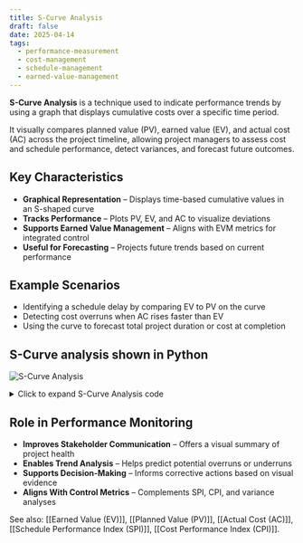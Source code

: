```yaml
---
title: S-Curve Analysis
draft: false
date: 2025-04-14
tags:
  - performance-measurement
  - cost-management
  - schedule-management
  - earned-value-management
---
```


**S-Curve Analysis** is a technique used to indicate performance trends by using a graph that displays cumulative costs over a specific time period.

It visually compares planned value (PV), earned value (EV), and actual cost (AC) across the project timeline, allowing project managers to assess cost and schedule performance, detect variances, and forecast future outcomes.

## Key Characteristics

- **Graphical Representation** – Displays time-based cumulative values in an S-shaped curve  
- **Tracks Performance** – Plots PV, EV, and AC to visualize deviations  
- **Supports Earned Value Management** – Aligns with EVM metrics for integrated control  
- **Useful for Forecasting** – Projects future trends based on current performance  

## Example Scenarios

- Identifying a schedule delay by comparing EV to PV on the curve  
- Detecting cost overruns when AC rises faster than EV  
- Using the curve to forecast total project duration or cost at completion  

## S-Curve analysis shown in Python

![S-Curve Analysis](/s-curve.png)

<details>
<summary>Click to expand S-Curve Analysis code</summary>

```python
import matplotlib.pyplot as plt
import numpy as np
import pandas as pd

# Simulate data for S-curve analysis
days = np.arange(0, 101, 5)
planned = 0.8 * days + 2 * np.sin(0.1 * days)  # Simulated planned value
actual = 0.75 * days + 2 * np.sin(0.1 * days + 1)  # Simulated actual value
earned = 0.7 * days + 2 * np.sin(0.1 * days + 0.5)  # Simulated earned value

# Plot
plt.figure(figsize=(10, 6))
plt.plot(days, planned, label='Planned Value (PV)', linewidth=2)
plt.plot(days, actual, label='Actual Cost (AC)', linewidth=2)
plt.plot(days, earned, label='Earned Value (EV)', linewidth=2)

plt.title("S-Curve Analysis")
plt.xlabel("Time (days)")
plt.ylabel("Cumulative Cost")
plt.grid(True)
plt.legend()
plt.tight_layout()

# Show the plot
plt.show()
```
</details>

## Role in Performance Monitoring

- **Improves Stakeholder Communication** – Offers a visual summary of project health  
- **Enables Trend Analysis** – Helps predict potential overruns or underruns  
- **Supports Decision-Making** – Informs corrective actions based on visual evidence  
- **Aligns With Control Metrics** – Complements SPI, CPI, and variance analyses  

See also: [[Earned Value (EV)]], [[Planned Value (PV)]], [[Actual Cost (AC)]], [[Schedule Performance Index (SPI)]], [[Cost Performance Index (CPI)]].
